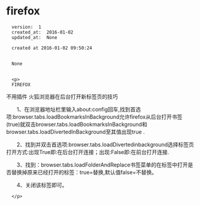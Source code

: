 
  # firefox

      version:  1
      created_at:  2016-01-02
      updated_at:  None

      created at 2016-01-02 09:50:24 


      None


      <p>
      FIREFOX

不用插件 火狐浏览器在后台打开新标签页的技巧

	

　　1、在浏览器地址栏里输入about:config回车,找到首选项:browser.tabs.loadBookmarksInBackground允许firefox从后台打开书签(true)就双击browser.tabs.loadBookmarksInBackground和browser.tabs.loadDivertedInBackground至其值出现true .

　　2、找到并双击首选项:browser.tabs.loadDivertedinbackground选择标签页打开方式:出现True即:在后台打开连接；出现:False即:在前台打开连接.

　　3、找到：browser.tabs.loadFolderAndReplace书签菜单的在标签中打开是否替换掉原来已经打开的标签：true=替换,默认值false=不替换。

　　4、关闭该标签即可。

      </p>

  